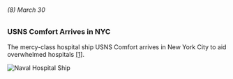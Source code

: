 ###### (8) March 30

### USNS Comfort Arrives in NYC

The mercy-class hospital ship USNS Comfort arrives in New York City to aid overwhelmed hospitals [[1]](https://www.investopedia.com/historical-timeline-of-covid-19-in-new-york-city-5071986). 

![Naval Hospital Ship](https://cdn.pixabay.com/photo/2020/04/15/21/10/us-naval-hospital-ship-5048237_960_720.jpg)